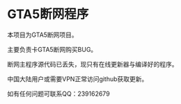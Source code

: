 # GTA5断网程序

本项目为GTA5断网项目。

主要负责卡GTA5断网购买BUG。

断网主程序源代码已丢失，现只有在线更新器与编译好的程序。

中国大陆用户或需要VPN正常访问github获取更新。

如有任何问题可联系QQ：239162679
